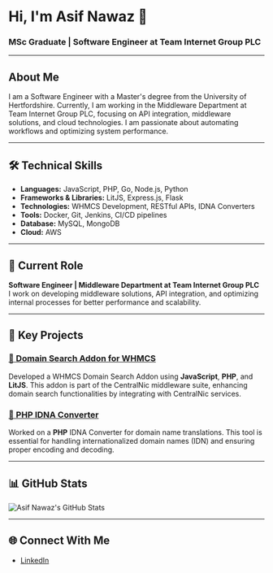 # Hi, I'm Asif Nawaz 👋

### MSc Graduate | Software Engineer at Team Internet Group PLC

---

## About Me
I am a Software Engineer with a Master's degree from the University of Hertfordshire. Currently, I am working in the Middleware Department at Team Internet Group PLC, focusing on API integration, middleware solutions, and cloud technologies. I am passionate about automating workflows and optimizing system performance.

---

## 🛠️ Technical Skills
- **Languages:** JavaScript, PHP, Go, Node.js, Python
- **Frameworks & Libraries:** LitJS, Express.js, Flask
- **Technologies:** WHMCS Development, RESTful APIs, IDNA Converters
- **Tools:** Docker, Git, Jenkins, CI/CD pipelines
- **Database:** MySQL, MongoDB
- **Cloud:** AWS

---

## 🚀 Current Role
**Software Engineer | Middleware Department at Team Internet Group PLC**  
I work on developing middleware solutions, API integration, and optimizing internal processes for better performance and scalability.

---

## 💼 Key Projects

### [🔗 Domain Search Addon for WHMCS](https://github.com/centralnicgroup-opensource/rtldev-middleware-whmcs)
Developed a WHMCS Domain Search Addon using **JavaScript**, **PHP**, and **LitJS**. This addon is part of the CentralNic middleware suite, enhancing domain search functionalities by integrating with CentralNic services.

### [🔗 PHP IDNA Converter](https://github.com/centralnicgroup-opensource/rtldev-middleware-php-idna-translator)
Worked on a **PHP** IDNA Converter for domain name translations. This tool is essential for handling internationalized domain names (IDN) and ensuring proper encoding and decoding.

---

## 📊 GitHub Stats
![Asif Nawaz's GitHub Stats](https://github-readme-stats.vercel.app/api?username=AsifNawaz-cnic&show_icons=true&theme=dark)

---

## 🌐 Connect With Me
- [LinkedIn](https://www.linkedin.com/in/iamasifnawaz)


